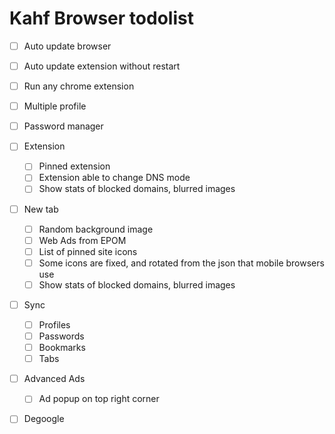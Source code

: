# Kahf Browser todolist

- [ ] Auto update browser
- [ ] Auto update extension without restart
- [ ] Run any chrome extension
- [ ] Multiple profile
- [ ] Password manager
- [ ] Extension
  - [ ] Pinned extension
  - [ ] Extension able to change DNS mode
  - [ ] Show stats of blocked domains, blurred images
- [ ] New tab
  - [ ] Random background image
  - [ ] Web Ads from EPOM
  - [ ] List of pinned site icons
  - [ ] Some icons are fixed, and rotated from the json that mobile browsers use
  - [ ] Show stats of blocked domains, blurred images
- [ ] Sync
  - [ ] Profiles
  - [ ] Passwords
  - [ ] Bookmarks
  - [ ] Tabs
- [ ] Advanced Ads
  - [ ] Ad popup on top right corner
- [ ] Degoogle
  
